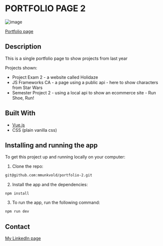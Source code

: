 # PORTFOLIO PAGE 2

![image](https://user-images.githubusercontent.com/52622303/164316813-4b12d99f-aeb7-4069-85cf-e72b3a50ac99.png)

[Portfolio page](https://zesty-paletas-6cdc0a.netlify.app/)

## Description

This is a single portfolio page to show projects from last year

Projects shown:

- Project Exam 2 - a website called Holidaze
- JS Frameworks CA - a page using a public api - here to show characters from Star Wars
- Semester Project 2 - using a local api to show an ecommerce site - Run Shoe, Run!

## Built With

- [Vue.js](https://vuejs.org/)
- CSS (plain vanilla css)

## Installing and running the app

To get this project up and running locally on your computer:

1. Clone the repo:

```bash
git@github.com:mmunkvold/portfolio-2.git
```

2. Install the app and the dependencies:

```
npm install
```

3. To run the app, run the following command:

```bash
npm run dev
```

## Contact

[My LinkedIn page](https://www.linkedin.com/in/monica-munkvold-nikolaisen/)
